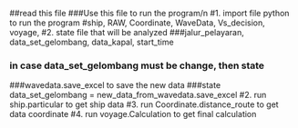 ##read this file
###Use this file to run the program/n
#1. import file python to run the program
#ship, RAW, Coordinate, WaveData, Vs_decision, voyage,
#2. state file that will be analyzed 
###jalur_pelayaran, data_set_gelombang, data_kapal, start_time 
### in case data_set_gelombang must be change, then state
###wavedata.save_excel to save the new data
###state data_set_gelombang = new_data_from_wavedata.save_excel
#2. run ship.particular to get ship data
#3. run Coordinate.distance_route to get data coordinate
#4. run voyage.Calculation to get final calculation 

